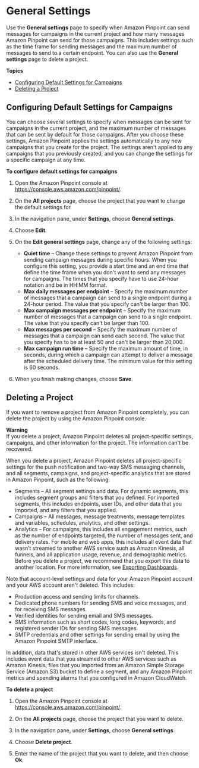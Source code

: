 # General Settings<a name="settings-general"></a>

Use the **General settings** page to specify when Amazon Pinpoint can send messages for campaigns in the current project and how many messages Amazon Pinpoint can send for those campaigns\. This includes settings such as the time frame for sending messages and the maximum number of messages to send to a certain endpoint\. You can also use the **General settings** page to delete a project\.

**Topics**
+ [Configuring Default Settings for Campaigns](#settings-general-campaigns)
+ [Deleting a Project](#settings-general-delete-project)

## Configuring Default Settings for Campaigns<a name="settings-general-campaigns"></a>

You can choose several settings to specify when messages can be sent for campaigns in the current project, and the maximum number of messages that can be sent by default for those campaigns\. After you choose these settings, Amazon Pinpoint applies the settings automatically to any new campaigns that you create for the project\. The settings aren't applied to any campaigns that you previously created, and you can change the settings for a specific campaign at any time\.

**To configure default settings for campaigns**

1. Open the Amazon Pinpoint console at [https://console\.aws\.amazon\.com/pinpoint/](https://console.aws.amazon.com/pinpoint/)\.

1. On the **All projects** page, choose the project that you want to change the default settings for\.

1. In the navigation pane, under **Settings**, choose **General settings**\.

1. Choose **Edit**\.

1. On the **Edit general settings** page, change any of the following settings:
   + **Quiet time** – Change these settings to prevent Amazon Pinpoint from sending campaign messages during specific hours\. When you configure this setting, you provide a start time and an end time that define the time frame when you don't want to send any messages for campaigns\. The times that you specify have to use 24\-hour notation and be in HH:MM format\.
   + **Max daily messages per endpoint** – Specify the maximum number of messages that a campaign can send to a single endpoint during a 24\-hour period\. The value that you specify can't be larger than 100\.
   + **Max campaign messages per endpoint** – Specify the maximum number of messages that a campaign can send to a single endpoint\. The value that you specify can't be larger than 100\.
   + **Max messages per second** – Specify the maximum number of messages that a campaign can send each second\. The value that you specify has to be at least 50 and can't be larger than 20,000\.
   + **Max campaign run time** – Specify the maximum amount of time, in seconds, during which a campaign can attempt to deliver a message after the scheduled delivery time\. The minimum value for this setting is 60 seconds\.

1. When you finish making changes, choose **Save**\.

## Deleting a Project<a name="settings-general-delete-project"></a>

If you want to remove a project from Amazon Pinpoint completely, you can delete the project by using the Amazon Pinpoint console\.

**Warning**  
If you delete a project, Amazon Pinpoint deletes all project\-specific settings, campaigns, and other information for the project\. The information can't be recovered\.

When you delete a project, Amazon Pinpoint deletes all project\-specific settings for the push notification and two\-way SMS messaging channels, and all segments, campaigns, and project\-specific analytics that are stored in Amazon Pinpoint, such as the following:
+ Segments – All segment settings and data\. For dynamic segments, this includes segment groups and filters that you defined\. For imported segments, this includes endpoints, user IDs, and other data that you imported, and any filters that you applied\.
+ Campaigns – All messages, message treatments, message templates and variables, schedules, analytics, and other settings\.
+ Analytics – For campaigns, this includes all engagement metrics, such as the number of endpoints targeted, the number of messages sent, and delivery rates\. For mobile and web apps, this includes all event data that wasn’t streamed to another AWS service such as Amazon Kinesis, all funnels, and all application usage, revenue, and demographic metrics\. Before you delete a project, we recommend that you export this data to another location\. For more information, see [Exporting Dashboards](analytics-charts.md#analytics-exporting)\.

Note that account\-level settings and data for your Amazon Pinpoint account and your AWS account aren't deleted\. This includes:
+ Production access and sending limits for channels\.
+ Dedicated phone numbers for sending SMS and voice messages, and for receiving SMS messages\.
+ Verified identities for sending email and SMS messages\.
+ SMS information such as short codes, long codes, keywords, and registered sender IDs for sending SMS messages\.
+ SMTP credentials and other settings for sending email by using the Amazon Pinpoint SMTP interface\.

In addition, data that's stored in other AWS services isn't deleted\. This includes event data that you streamed to other AWS services such as Amazon Kinesis, files that you imported from an Amazon Simple Storage Service \(Amazon S3\) bucket to define a segment, and any Amazon Pinpoint metrics and spending alarms that you configured in Amazon CloudWatch\.

**To delete a project**

1. Open the Amazon Pinpoint console at [https://console\.aws\.amazon\.com/pinpoint/](https://console.aws.amazon.com/pinpoint/)\.

1. On the **All projects** page, choose the project that you want to delete\.

1. In the navigation pane, under **Settings**, choose **General settings**\.

1. Choose **Delete project**\.

1. Enter the name of the project that you want to delete, and then choose **Ok**\.
